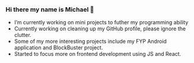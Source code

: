 ### Hi there my name is Michael 👋

- I’m currently working on mini projects to futher my programming ability
- Currently working on cleaning up my GitHub profile, please ignore the clutter.
- Some of my more interesting projects include my FYP Android application and BlockBuster project.
- Started to focus more on frontend development using JS and React.
###

<!--
**mikel112543/mikel112543** is a ✨ _special_ ✨ repository because its `README.md` (this file) appears on your GitHub profile.

<img align="center" src="https://github-readme-stats.vercel.app/api/<CARD_TYPE>/?username=<mikel112543>&theme=<dark>" />

Here are some ideas to get you started:


-->
